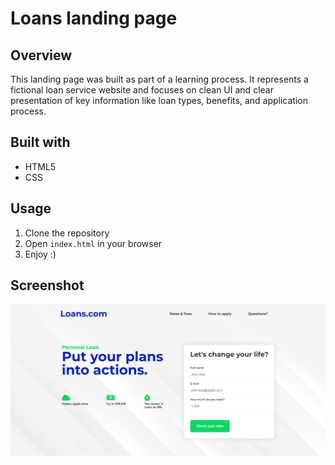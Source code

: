 # Loans landing page

## Overview
This landing page was built as part of a learning process.
It represents a fictional loan service website and focuses on clean UI and clear presentation of key information like loan types, benefits, and application process.

## Built with 
- HTML5 
- CSS

## Usage
1. Clone the repository
2. Open `index.html` in your browser
3. Enjoy :)

## Screenshot
![Loans](./images/loans.png)
